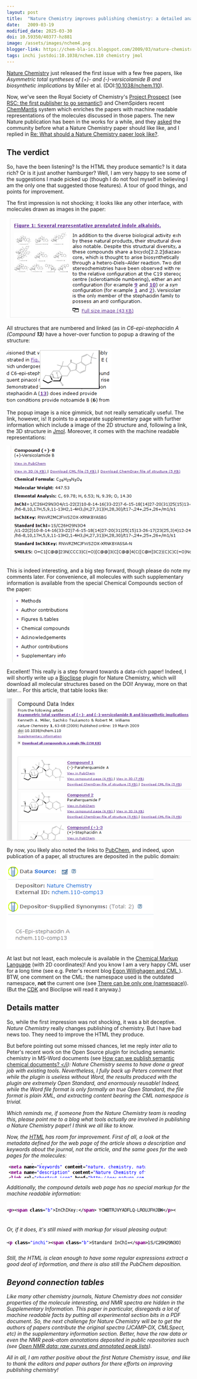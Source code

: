 ```yaml
---
layout: post
title:  "Nature Chemistry improves publishing chemistry: a detailed analysis"
date:   2009-03-19
modified_date: 2025-03-30
doi: 10.59350/40377-hz881
image: /assets/images/nchem4.png
blogger-link: https://chem-bla-ics.blogspot.com/2009/03/nature-chemistry-improves-publishing.html
tags: inchi justdoi:10.1038/nchem.110 chemistry jmol
---
```


[Nature Chemistry](http://www.nature.com/nchem/) just released the first issue with a few free papers,
like *Asymmetric total syntheses of (+)- and (-)-versicolamide B and biosynthetic implications* by Miller et al.
(DOI:[10.1038/nchem.110](https://doi.org/10.1038/nchem.110)).

Now, we've seen the Royal Society of Chemistry's [Project Prospect](http://chem-bla-ics.blogspot.com/search?q=project+prospect)
(see [RSC: the first publisher to go semantic!](https://chem-bla-ics.blogspot.com/2007/02/rsc-first-publisher-to-go-semantic.html))
and ChemSpiders recent [ChemMantis](http://www.chemmantis.com/) system which enriches
the papers with machine readable representations of the molecules discussed in those
papers. The new Nature publication has been in the works for a while, and they
[asked](http://blogs.nature.com/thescepticalchymist/2008/05/jj_day_98_service_with_a_simpl.html)
the community before what a Nature Chemistry paper should like like, and I replied in
[Re: What should a Nature Chemistry paper look like?](http://chem-bla-ics.blogspot.com/2008/05/re-what-should-nature-chemistry-paper.html).

## The verdict

So, have the been listening? Is the HTML they produce semantic? Is it data rich? Or is it
just another hamburger? Well, I am very happy to see some of the suggestions I made picked
up (though I do not fool myself in believing I am the only one that suggested those
features). A tour of good things, and points for improvement.

The first impression is not shocking; it looks like any other interface, with molecules drawn as images in the paper:

![](/assets/images/nchem3.png)

All structures that are numbered and linked (as in *C6-epi-stephacidin A (Compound **13**)*
have a hover-over function to popup a drawing of the structure:

![](/assets/images/nchem4.png)

The popup image is a nice gimmick, but not really sematically useful. The link, however,
is! It points to a separate supplementary page with further information which include
a image of the 2D structure and, following a link, the 3D structure in [Jmol](http://www.jmol.org/).
Moreover, it comes with the machine readable representations:

![](/assets/images/nchem5.png)

This is indeed interesting, and a big step forward, though please do note my comments later.
For convenience, all molecules with such supplementary information is available from the
special Chemical Compounds section of the paper:

![](/assets/images/nchem2.png)

Excellent! This really is a step forward towards a data-rich paper! Indeed, I will shortly
write up a [Bioclipse](http://www.bioclipse.net/) plugin for Nature Chemistry, which
will download all molecular structures based on the DOI! Anyway, more on that later...
For this article, that table looks like:

![](/assets/images/nchem1.png)

By now, you likely also noted the links to [PubChem](http://pubchem.ncbi.nlm.nih.gov/), and
indeed, upon publication of a paper, all structures are deposited in the public domain:

![](/assets/images/nchem6.png)

At last but not least, each molecule is available in the [Chemical Markup Language](http://en.wikipedia.org/wiki/Chemical_Markup_Language)
(with 2D coordinates)! And you know I am a very happy CML user for a long time (see e.g.
Peter's recent blog [Egon Willighagen and CML <i class="fa-solid fa-recycle fa-xs"></i>](https://blogs.ch.cam.ac.uk/pmr/2009/03/13/egon-willighagen-and-cml/)).
BTW, one comment on the CML: the namespace used is the outdated namespace, **not**
the current one (see [There can be only one (namespace)](http://cmlexplained.blogspot.com/2007/06/there-can-be-only-one-namespace.html)).
(But the [CDK](http://cdk.sf.net/) and Bioclipse will read it anyway.)

## Details matter

So, while the first impression was not shocking, it was a bit deceptive. *Nature Chemistry*
really changes publishing of chemistry. But I have bad news too. They need to improve the
HTML they produce.

But before pointing out some missed chances, let me reply *inter alia* to Peter's recent
work on the Open Source plugin for including semantic chemistry in MS-Word documents
(see [How can we publish semantic chemical documents? <i class="fa-solid fa-recycle fa-xs"></i](https://blogs.ch.cam.ac.uk/pmr/2009/03/16/how-can-we-publish-semantic-chemical-documents/)):
Nature Chemistry seems to have done a great job with existing tools. Nevertheless, I fully
back up Peters comment that while the plugin is useless without Word, the results produced
with the plugin are extremely Open Standard, and enormously reusable! Indeed, while the
Word file format is only formally an true Open Standard, the file format is plain XML, and
extracting content bearing the CML namespace is trivial.

Which reminds me, if someone from the Nature Chemistry team is reading this, please point
me to a blog what tools actually *are* involved in publishing a Nature Chemistry paper!
I think we all like to know.

Now, the [HTML](http://en.wikipedia.org/wiki/HTML) has room for improvement. First of all,
a look at the metadata defined for the web page of the article shows a *description*
and *keywords* about the journal, not the article, and the same goes for the web pages for
the molecules:

![](/assets/images/nchem7.png)

Additionally, the compound details web page has no special markup for the machine readable
information:

![](/assets/images/nchem8.png)

Or, if it does, it's still mixed with markup for visual pleasing output:

![](/assets/images/nchem9.png)

Still, the HTML is clean enough to have some regular expressions extract a good deal of
information, and there is also still the PubChem deposition.

## Beyond connection tables

Like many other chemistry journals, Nature Chemistry does not consider properties of
the molecule interesting, and NMR spectra are hidden in the Supplementary Information.
This paper in particular, disregards a lot of machine readable facts by putting all
experimental section bits in a PDF document. So, the next challenge for Nature Chemistry
will be to get the authors of papers contribute the original spectra (JCAMP-DX, CMLSpect,
etc) in the supplementary information section. Better, have the raw data or even the NMR
peak-atom annotations deposited in public repositories such (see 
[Open NMR data: raw curves and annotated peak lists](http://chem-bla-ics.blogspot.com/2009/03/open-nmr-data-raw-curves-and-annotated.html)).

All in all, I am rather positive about the first Nature Chemistry issue, and like to
thank the editors and paper authors for there efforts on improving publishing chemistry!
